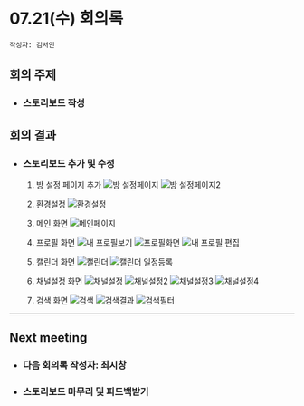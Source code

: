 # 07.21(수) 회의록
```
작성자: 김서인
```
##  회의 주제
* ### 스토리보드 작성
##  회의 결과
* ### 스토리보드 추가 및 수정
  1) 방 설정 페이지 추가
  ![방 설정페이지](https://user-images.githubusercontent.com/57337188/180174104-495a33fd-e926-4ab5-8a34-b43d1f603a0f.PNG)
  ![방 설정페이지2](https://user-images.githubusercontent.com/57337188/180175725-aa4c4b88-201b-4d48-bdc5-dcf0d86a7e5b.PNG)
  
  2) 환경설정
  ![환경설정](https://user-images.githubusercontent.com/57337188/180176331-1bb7b4e9-92d3-4a14-9e0c-26b28a6e54f2.PNG)
  
  3) 메인 화면
  ![메인페이지](https://user-images.githubusercontent.com/57337188/180176716-c1f32289-214b-4e45-9f0a-c40a7a6bf49c.PNG)
  
  4) 프로필 화면
  ![내 프로필보기](https://user-images.githubusercontent.com/57337188/180177201-e7101fd3-e3f0-4eca-bd7c-6c7924660828.PNG)
  ![프로필화면](https://user-images.githubusercontent.com/57337188/180177193-f70e25f3-a523-4ab7-8433-d7f9ea4719e4.PNG)
  ![내 프로필 편집](https://user-images.githubusercontent.com/57337188/180177205-88c19289-4aa4-436d-a1f7-60e196615ac2.PNG)

  5) 캘린더 화면
  ![캘린더](https://user-images.githubusercontent.com/57337188/180177623-3a0891eb-78d9-45d8-a3ae-ad453b8aee22.PNG)
  ![캘린더 일정등록](https://user-images.githubusercontent.com/57337188/180177629-b9a14cac-4203-418f-9f68-92651067ac72.PNG)
  
  6) 채널설정 화면
  ![채널설정](https://user-images.githubusercontent.com/57337188/180178309-a968f69c-ff07-4a34-83da-c24d6b0a1f58.PNG)
  ![채널설정2](https://user-images.githubusercontent.com/57337188/180178317-f0b02d57-4a51-463f-93d2-ce40e7ff4b95.PNG)
  ![채널설정3](https://user-images.githubusercontent.com/57337188/180178319-1edd6940-e66c-46fa-a68e-2978a1f5a473.PNG)
  ![채널설정4](https://user-images.githubusercontent.com/57337188/180178323-69565fb5-dbdf-4b40-9d26-12e78cbc2cbd.PNG)

  7) 검색 화면
  ![검색](https://user-images.githubusercontent.com/57337188/180178451-c34e69c1-abba-4aae-b743-720361789bcb.PNG)
  ![검색결과](https://user-images.githubusercontent.com/57337188/180178458-63ee6972-6903-4c4f-8ecf-738e394c8937.PNG)
  ![검색필터](https://user-images.githubusercontent.com/57337188/180178462-bababdb6-b4fb-41fa-9fa9-3e7455f2b7ac.PNG)


 ---
 ## Next meeting
 * ### 다음 회의록 작성자: 최시창
 * ### 스토리보드 마무리 및 피드백받기
